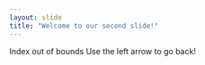 ```yaml
---
layout: slide
title: "Welcome to our second slide!"
---
```

Index out of bounds
Use the left arrow to go back!